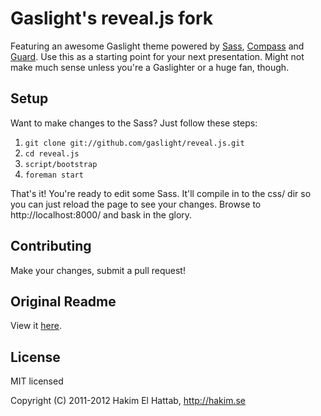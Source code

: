 # Gaslight's reveal.js fork

Featuring an awesome Gaslight theme powered by [Sass](http://sass-lang.com/), 
[Compass](http://compass-style.org) and [Guard](https://github.com/guard/guard).
Use this as a starting point for your next presentation. Might not make much
sense unless you're a Gaslighter or a huge fan, though.

## Setup

Want to make changes to the Sass? Just follow these steps:

1. `git clone git://github.com/gaslight/reveal.js.git`
1. `cd reveal.js`
1. `script/bootstrap`
1. `foreman start`

That's it! You're ready to edit some Sass. It'll compile in to the css/ dir so
you can just reload the page to see your changes. Browse to http://localhost:8000/ 
and bask in the glory.

## Contributing

Make your changes, submit a pull request!

## Original Readme

View it [here](https://github.com/gaslight/reveal.js/blob/master/reveal.js.README.md).

## License

MIT licensed

Copyright (C) 2011-2012 Hakim El Hattab, http://hakim.se

